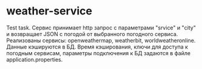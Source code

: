 # weather-service
Test task.
Сервис принимает http запрос с параметрами "srvice" и "city" и возвращает JSON с погодой от выбранного погодного сервиса.
Реализованы сервисы: openweathermap, weatherbit, worldweatheronline. Данные кэшируются в БД. 
Время кэширования, ключи для доступа к погодным сервисам, параметры подключения к БД задаются в файле application.properties.
